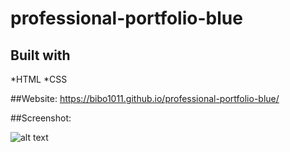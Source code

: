 # professional-portfolio-blue

## Built with 
*HTML
*CSS

##Website:  https://bibo1011.github.io/professional-portfolio-blue/

##Screenshot:

![alt text](../assets/images/screenshots-chal2.png "portfolio blue")

